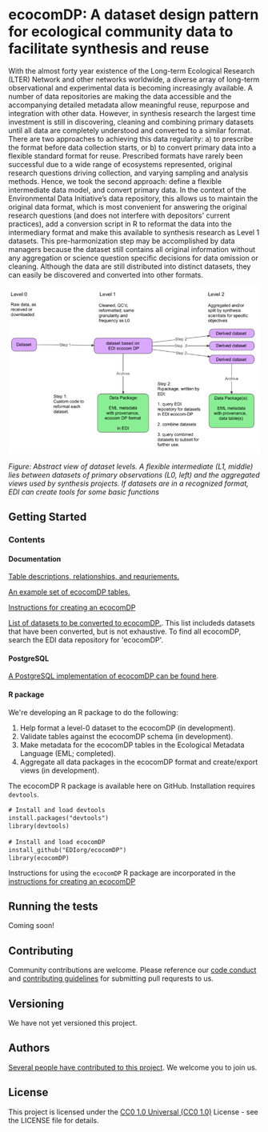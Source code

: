 # ecocomDP: A dataset design pattern for ecological community data to facilitate synthesis and reuse

With the almost forty year existence of the Long-term Ecological Research (LTER) Network and other networks worldwide, a diverse array of long-term observational and experimental data is becoming increasingly available. A number of data repositories are making the data accessible and the accompanying detailed metadata allow meaningful reuse, repurpose and integration with other data. However, in synthesis research the largest time investment is still in discovering, cleaning and combining primary datasets until all data are completely understood and converted to a similar format. There are two approaches to achieving this data regularity: a) to prescribe the format before data collection starts, or b) to convert primary data into a flexible standard format for reuse. Prescribed formats have rarely been successful due to a wide range of ecosystems represented, original research questions driving collection, and varying sampling and analysis methods. Hence, we took the second approach: define a flexible intermediate data model, and convert primary data. In the context of the Environmental Data Initiative’s data repository, this allows us to maintain the original data format, which is most convenient for answering the original research questions (and does not interfere with depositors' current practices), add a conversion script in R to reformat the data into the intermediary format and make this available to synthesis research as Level 1 datasets. This pre-harmonization step may be accomplished by data managers because the dataset still contains all original information without any aggregation or science question specific decisions for data omission or cleaning. Although the data are still distributed into distinct datasets, they can easily be discovered and converted into other formats.

![](https://github.com/EDIorg/ecocomDP/blob/master/documentation/images/ecocom_dp_workflow_cut.png)

_Figure: Abstract view of dataset levels. A flexible intermediate (L1, middle) lies between datasets of primary observations (L0, left) and the aggregated views used by synthesis projects. If datasets are in a recognized format, EDI can create tools for some basic functions_

## Getting Started

### Contents

#### Documentation

[Table descriptions, relationships, and requriements.](https://github.com/EDIorg/ecocomDP/tree/master/documentation/model)

[An example set of ecocomDP tables.](https://github.com/EDIorg/ecocomDP/tree/master/documentation/examples)

[Instructions for creating an ecocomDP](https://github.com/EDIorg/ecocomDP/tree/master/documentation/instructions)

[List of datasets to be converted to ecocomDP.](https://github.com/EDIorg/ecocomDP/tree/master/documentation/processing_queue). This list includeds datasets that have been converted, but is not exhaustive. To find all ecocomDP, search the EDI data repository for 'ecocomDP'.

#### PostgreSQL

[A PostgreSQL implementation of ecocomDP can be found here](https://github.com/EDIorg/ecocomDP/tree/master/postgreSQL).

#### R package

We're developing an R package to do the following:
1. Help format a level-0 dataset to the ecocomDP (in development).
2. Validate tables against the ecocomDP schema (in development).
3. Make metadata for the ecocomDP tables in the Ecological Metadata Language (EML; completed).
4. Aggregate all data packages in the ecocomDP format and create/export views (in development). 

The ecocomDP R package is available here on GitHub. Installation requires `devtools`.
```
# Install and load devtools
install.packages("devtools")
library(devtools)

# Install and load ecocomDP
install_github("EDIorg/ecocomDP")
library(ecocomDP)
```

Instructions for using the `ecocomDP` R package are incorporated in the [instructions for creating an ecocomDP](https://github.com/EDIorg/ecocomDP/tree/master/documentation/instructions)

## Running the tests

Coming soon!

## Contributing

Community contributions are welcome. Please reference our [code conduct](https://github.com/EDIorg/ecocomDP/blob/master/CODE_OF_CONDUCT.md) and [contributing guidelines](https://github.com/EDIorg/ecocomDP/blob/master/CONTRIBUTING.md) for submitting pull requrests to us.

## Versioning

We have not yet versioned this project.

## Authors

[Several people have contributed to this project](https://github.com/EDIorg/ecocomDP/blob/master/AUTHORS.md). We welcome you to join us.

## License

This project is licensed under the [CC0 1.0 Universal (CC0 1.0)](https://creativecommons.org/publicdomain/zero/1.0/legalcode) License - see the LICENSE file for details.
